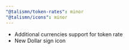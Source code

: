 ```yaml
---
"@talismn/token-rates": minor
"@talismn/icons": minor
---
```


- Additional currencies support for token rate
- New Dollar sign icon
